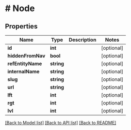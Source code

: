 # # Node

## Properties

Name | Type | Description | Notes
------------ | ------------- | ------------- | -------------
**id** | **int** |  | [optional]
**hiddenFromNav** | **bool** |  | [optional]
**refEntityName** | **string** |  | [optional]
**internalName** | **string** |  | [optional]
**slug** | **string** |  | [optional]
**url** | **string** |  | [optional]
**lft** | **int** |  | [optional]
**rgt** | **int** |  | [optional]
**lvl** | **int** |  | [optional]

[[Back to Model list]](../../README.md#models) [[Back to API list]](../../README.md#endpoints) [[Back to README]](../../README.md)
